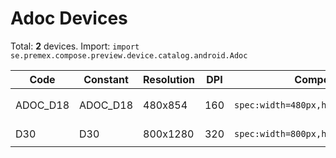 # Adoc Devices

Total: **2** devices. Import: `import se.premex.compose.preview.device.catalog.android.Adoc`

| Code | Constant | Resolution | DPI | Compose Spec | Preview Usage |
|------|----------|------------|-----|-------------|---------------|
| ADOC_D18 | ADOC_D18 | 480x854 | 160 | `spec:width=480px,height=854px,dpi=160` | `@Preview(device = Adoc.ADOC_D18)` |
| D30 | D30 | 800x1280 | 320 | `spec:width=800px,height=1280px,dpi=320` | `@Preview(device = Adoc.D30)` |

<!-- Generated automatically. Do not edit manually. -->
